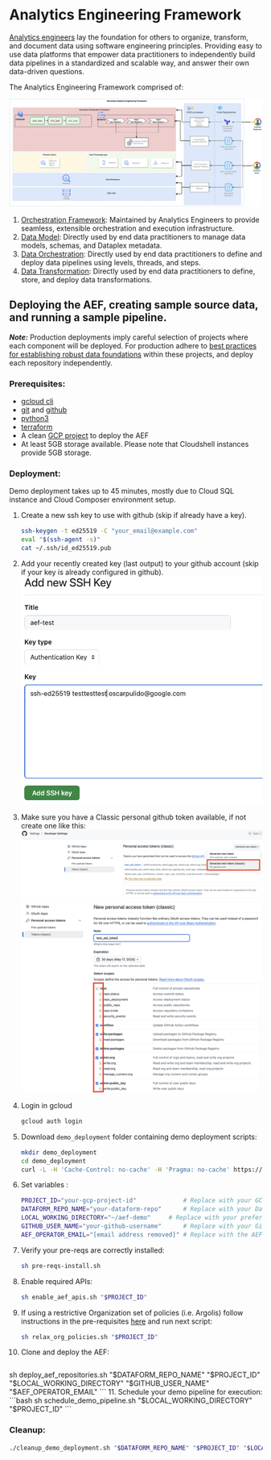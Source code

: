 # Analytics Engineering Framework

[Analytics engineers](https://www.getdbt.com/what-is-analytics-engineering) lay the foundation for others to organize, transform, and document data using software engineering principles. Providing easy to use data platforms that empower data practitioners to independently build data pipelines in a standardized and scalable way, and answer their own data-driven questions.

The Analytics Engineering Framework comprised of:

![aef_high_level.png](aef_high_level.png)

1. [Orchestration Framework](https://github.com/googlecloudplatform/aef-orchestration-framework): Maintained by Analytics Engineers to provide seamless, extensible orchestration and execution infrastructure.
1. [Data Model](https://github.com/googlecloudplatform/aef-data-model): Directly used by end data practitioners to manage data models, schemas, and Dataplex metadata.
1. [Data Orchestration](https://github.com/googlecloudplatform/aef-data-orchestration): Directly used by end data practitioners to define and deploy data pipelines using levels, threads, and steps.
1. [Data Transformation](https://github.com/googlecloudplatform/aef-data-transformation): Directly used by end data practitioners to define, store, and deploy data transformations.

## Deploying the AEF, creating sample source data, and running a sample pipeline. 
***Note:*** Production deployments imply careful selection of projects where each component will be deployed. For production adhere to [best practices for establishing robust data foundations](https://github.com/GoogleCloudPlatform/cloud-foundation-fabric/tree/master/blueprints/data-solutions/data-platform-foundations) within these projects, and deploy each repository independently.

### Prerequisites:
- [gcloud cli](https://cloud.google.com/sdk/docs/install-sdk)
- [git](https://git-scm.com/book/en/v2/Getting-Started-Installing-Git) and [github](https://docs.github.com/en/get-started/getting-started-with-git/set-up-git)
- [python3](https://www.python.org/downloads/)
- [terraform](https://developer.hashicorp.com/terraform/install)
- A clean [GCP project](https://developers.google.com/workspace/guides/create-project) to deploy the AEF
- At least 5GB storage available. Please note that Cloudshell instances provide 5GB storage.

### Deployment:
Demo deployment takes up to 45 minutes, mostly due to Cloud SQL instance and Cloud Composer environment setup.

1. Create a new ssh key to use with github (skip if already have a key).
   ```bash
   ssh-keygen -t ed25519 -C "your_email@example.com"
   eval "$(ssh-agent -s)"
   cat ~/.ssh/id_ed25519.pub
   ```
2. Add your recently created key (last output) to your github account (skip if your key is already configured in github).
   ![git_add_key.png](git_add_key.png)

3. Make sure you have a Classic personal github token available, if not create one like this: 
   ![git_token_creation.png](git_token_creation.png)
   ![git_token_scopes.png](git_token_scopes.png)

4. Login in gcloud
   ```bash
   gcloud auth login
   ```
   
5. Download `demo_deployment` folder containing demo deployment scripts:
   ```bash
   mkdir demo_deployment
   cd demo_deployment
   curl -L -H 'Cache-Control: no-cache' -H 'Pragma: no-cache' https://api.github.com/repos/googlecloudplatform/aef-orchestration-framework/contents/demo_deployment?ref=main |   grep -E '"download_url":' |   awk '{print $2}' |   sed 's/"//g;s/,//g' |   xargs -n 1 curl -L -O
   ```

6. Set variables :
    ```bash
   PROJECT_ID="your-gcp-project-id"             # Replace with your GCP Project ID
   DATAFORM_REPO_NAME="your-dataform-repo"      # Replace with your Dataform repository name
   LOCAL_WORKING_DIRECTORY="~/aef-demo"     # Replace with your preferred local directory
   GITHUB_USER_NAME="your-github-username"      # Replace with your GitHub username
   AEF_OPERATOR_EMAIL="[email address removed]" # Replace with the AEF operator's email address
   ```
7. Verify your pre-reqs are correctly installed:
   ```bash
   sh pre-reqs-install.sh
   ```
8. Enable required APIs:
    ```bash
    sh enable_aef_apis.sh "$PROJECT_ID"
    ```
9. If using a restrictive Organization set of policies (i.e. Argolis) follow instructions in the pre-requisites [here](https://github.com/anagha-google/spark-on-gcp-s8s/blob/main/01-foundational-setup.md#0-prerequisites) and run next script:
    ```bash
    sh relax_org_policies.sh "$PROJECT_ID"
    ```
10. Clone and deploy the AEF:
    ```bash 
   sh deploy_aef_repositories.sh "$DATAFORM_REPO_NAME" "$PROJECT_ID" "$LOCAL_WORKING_DIRECTORY" "$GITHUB_USER_NAME" "$AEF_OPERATOR_EMAIL"
    ```
11. Schedule your demo pipeline for execution:
    ```bash
    sh schedule_demo_pipeline.sh "$LOCAL_WORKING_DIRECTORY" "$PROJECT_ID"
    ```
   
### Cleanup:

```bash
./cleanup_demo_deployment.sh "$DATAFORM_REPO_NAME" "$PROJECT_ID" "$LOCAL_WORKING_DIRECTORY" "$GITHUB_USER_NAME" "$AEF_OPERATOR_EMAIL"
```
